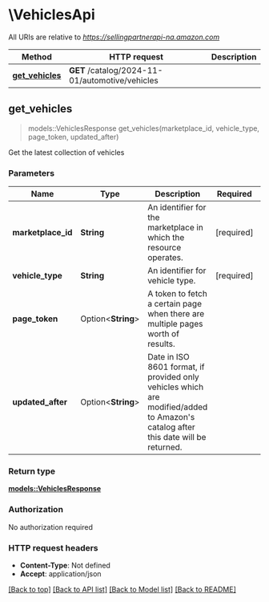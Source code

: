 # \VehiclesApi

All URIs are relative to *https://sellingpartnerapi-na.amazon.com*

Method | HTTP request | Description
------------- | ------------- | -------------
[**get_vehicles**](VehiclesApi.md#get_vehicles) | **GET** /catalog/2024-11-01/automotive/vehicles | 



## get_vehicles

> models::VehiclesResponse get_vehicles(marketplace_id, vehicle_type, page_token, updated_after)


Get the latest collection of vehicles

### Parameters


Name | Type | Description  | Required | Notes
------------- | ------------- | ------------- | ------------- | -------------
**marketplace_id** | **String** | An identifier for the marketplace in which the resource operates. | [required] |
**vehicle_type** | **String** | An identifier for vehicle type. | [required] |
**page_token** | Option<**String**> | A token to fetch a certain page when there are multiple pages worth of results. |  |
**updated_after** | Option<**String**> | Date in ISO 8601 format, if provided only vehicles which are modified/added to Amazon's catalog after this date will be returned. |  |

### Return type

[**models::VehiclesResponse**](VehiclesResponse.md)

### Authorization

No authorization required

### HTTP request headers

- **Content-Type**: Not defined
- **Accept**: application/json

[[Back to top]](#) [[Back to API list]](../README.md#documentation-for-api-endpoints) [[Back to Model list]](../README.md#documentation-for-models) [[Back to README]](../README.md)

